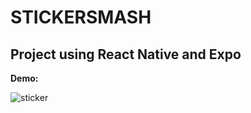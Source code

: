 # STICKERSMASH
## Project using React Native and Expo

**Demo:**

![sticker](https://github.com/DiegoHrz/StickerSmash/assets/128105062/bcb4b38e-e48c-42f7-8ac4-dab3f192c6a5)
